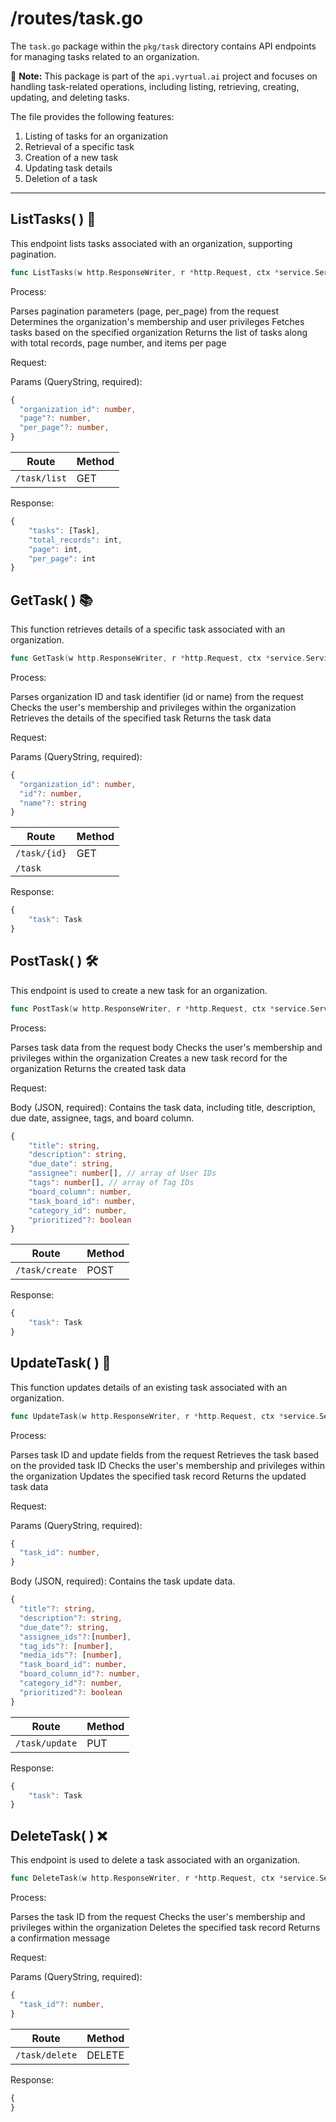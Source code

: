 # /routes/task.go

The `task.go` package within the `pkg/task` directory contains API endpoints for managing tasks related to an organization.

📝 **Note:** This package is part of the `api.vyrtual.ai` project and focuses on handling task-related operations, including listing, retrieving, creating, updating, and deleting tasks.

The file provides the following features:

1. Listing of tasks for an organization
2. Retrieval of a specific task
3. Creation of a new task
4. Updating task details
5. Deletion of a task

---

## ListTasks( ) 🚀

This endpoint lists tasks associated with an organization, supporting pagination.

```go
func ListTasks(w http.ResponseWriter, r *http.Request, ctx *service.Service) error { ... }
```

Process:

Parses pagination parameters (page, per_page) from the request
Determines the organization's membership and user privileges
Fetches tasks based on the specified organization
Returns the list of tasks along with total records, page number, and items per page

Request:

Params (QueryString, required):

```typescript
{
  "organization_id": number,
  "page"?: number,
  "per_page"?: number,
}
```

| Route        | Method |
| ------------ | ------ |
| `/task/list` | GET    |

Response:

```typescript
{
    "tasks": [Task],
    "total_records": int,
    "page": int,
    "per_page": int
}
```

## GetTask( ) 📚

This function retrieves details of a specific task associated with an organization.

```go
func GetTask(w http.ResponseWriter, r *http.Request, ctx *service.Service) error { ... }
```

Process:

Parses organization ID and task identifier (id or name) from the request
Checks the user's membership and privileges within the organization
Retrieves the details of the specified task
Returns the task data

Request:

Params (QueryString, required):

```typescript
{
  "organization_id": number,
  "id"?: number,
  "name"?: string
}
```

| Route        | Method |
| ------------ | ------ |
| `/task/{id}` | GET    |
| `/task`      |        |

Response:

```typescript
{
    "task": Task
}
```

## PostTask( ) 🛠️

This endpoint is used to create a new task for an organization.

```go
func PostTask(w http.ResponseWriter, r *http.Request, ctx *service.Service) error { ... }
```

Process:

Parses task data from the request body
Checks the user's membership and privileges within the organization
Creates a new task record for the organization
Returns the created task data

Request:

Body (JSON, required): Contains the task data, including title, description, due date, assignee, tags, and board column.

```typescript
{
    "title": string,
    "description": string,
    "due_date": string,
    "assignee": number[], // array of User IDs
    "tags": number[], // array of Tag IDs
    "board_column": number,
    "task_board_id": number,
    "category_id": number,
    "prioritized"?: boolean
}
```

| Route          | Method |
| -------------- | ------ |
| `/task/create` | POST   |

Response:

```typescript
{
    "task": Task
}
```

## UpdateTask( ) 🔄

This function updates details of an existing task associated with an organization.

```go
func UpdateTask(w http.ResponseWriter, r *http.Request, ctx *service.Service) error { ... }
```

Process:

Parses task ID and update fields from the request
Retrieves the task based on the provided task ID
Checks the user's membership and privileges within the organization
Updates the specified task record
Returns the updated task data

Request:

Params (QueryString, required):

```typescript
{
  "task_id": number,
}
```

Body (JSON, required): Contains the task update data.

```typescript
{
  "title"?: string,
  "description"?: string,
  "due_date"?: string,
  "assignee_ids"?:[number],
  "tag_ids"?: [number],
  "media_ids"?: [number],
  "task_board_id": number,
  "board_column_id"?: number,
  "category_id"?: number,
  "prioritized"?: boolean
}
```

| Route          | Method |
| -------------- | ------ |
| `/task/update` | PUT    |

Response:

```typescript
{
    "task": Task
}
```

## DeleteTask( ) ❌

This endpoint is used to delete a task associated with an organization.

```go
func DeleteTask(w http.ResponseWriter, r *http.Request, ctx *service.Service) error { ... }
```

Process:

Parses the task ID from the request
Checks the user's membership and privileges within the organization
Deletes the specified task record
Returns a confirmation message

Request:

Params (QueryString, required):

```typescript
{
  "task_id"?: number,
}
```

| Route          | Method |
| -------------- | ------ |
| `/task/delete` | DELETE |

Response:

```typescript
{
}
```

